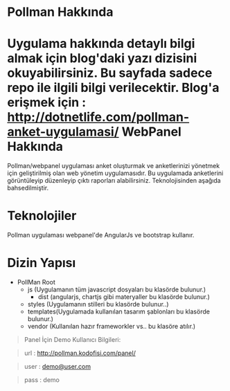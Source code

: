 Pollman Hakkında
=
Uygulama hakkında detaylı bilgi almak için blog'daki yazı dizisini okuyabilirsiniz. 
Bu sayfada sadece repo ile ilgili bilgi verilecektir.
Blog'a erişmek için : 
http://dotnetlife.com/pollman-anket-uygulamasi/
WebPanel Hakkında
=
Pollman/webpanel uygulaması anket oluşturmak ve anketlerinizi yönetmek için geliştirilmiş olan web yönetim uygulamasıdır. Bu uygulamada anketlerini görüntüleyip düzenleyip çıktı raporları alabilirsiniz. Teknolojisinden aşağıda bahsedilmiştir.

Teknolojiler
=
Pollman uygulaması webpanel'de AngularJs ve bootstrap kullanır.

Dizin Yapısı
=
+ PollMan Root
  * js (Uygulamanın tüm javascript dosyaları bu klasörde bulunur.)
    * dist (angularjs, chartjs gibi materyaller bu klasörde bulunur.)
   * styles (Uygulamanın stilleri bu klasörde bulunur..)
  *  templates(Uygulamada kullanılan tasarım şablonları bu klasörde bulunur.)
  *  vendor (Kullanılan hazır frameworkler vs.. bu klasöre atılır.)

>Panel İçin Demo Kullanıcı Bilgileri:

>url : http://pollman.kodofisi.com/panel/

>user : demo@user.com

>pass : demo
